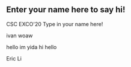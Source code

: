 ## Enter your name here to say hi!

CSC EXCO'20
Type in your name here!

ivan woaw

hello im yida hi hello

Eric Li
